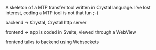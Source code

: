 A skeleton of a MTP transfer tool written in Crystal language.
I've lost interest, coding a MTP tool is not that fun ;-)

backend  -> Crystal, Crystal http server

frontend -> app is coded in Svelte, viewed through a WebView

frontend talks to backend using Websockets